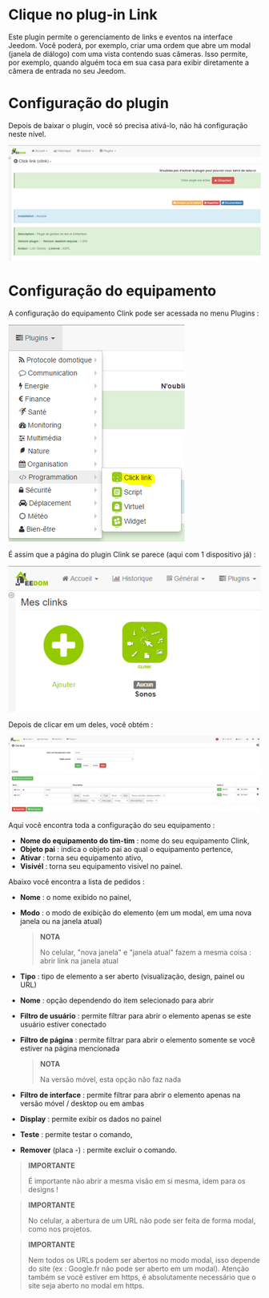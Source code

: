 # Clique no plug-in Link

Este plugin permite o gerenciamento de links e eventos na interface Jeedom. Você poderá, por exemplo, criar uma ordem que abre um modal (janela de diálogo) com uma vista contendo suas câmeras. Isso permite, por exemplo, quando alguém toca em sua casa para exibir diretamente a câmera de entrada no seu Jeedom.

# Configuração do plugin

Depois de baixar o plugin, você só precisa ativá-lo, não há configuração neste nível.

![clink1](../images/clink1.PNG)

# Configuração do equipamento

A configuração do equipamento Clink pode ser acessada no menu Plugins :

![clink2](../images/clink2.PNG)

É assim que a página do plugin Clink se parece (aqui com 1 dispositivo já) :

![clink3](../images/clink3.PNG)

Depois de clicar em um deles, você obtém :

![clink4](../images/clink4.PNG)

Aqui você encontra toda a configuração do seu equipamento :

-   **Nome do equipamento do tim-tim** : nome do seu equipamento Clink,
-   **Objeto pai** : indica o objeto pai ao qual o equipamento pertence,
-   **Ativar** : torna seu equipamento ativo,
-   **Visivél** : torna seu equipamento visível no painel.

Abaixo você encontra a lista de pedidos :

-   **Nome** : o nome exibido no painel,
-   **Modo** : o modo de exibição do elemento (em um modal, em uma nova janela ou na janela atual)

    > **NOTA**
    >
    > No celular, "nova janela" e "janela atual" fazem a mesma coisa : abrir link na janela atual

-   **Tipo** : tipo de elemento a ser aberto (visualização, design, painel ou URL)
-   **Nome** : opção dependendo do item selecionado para abrir
-   **Filtro de usuário** : permite filtrar para abrir o elemento apenas se este usuário estiver conectado

-   **Filtro de página** : permite filtrar para abrir o elemento somente se você estiver na página mencionada

    > **NOTA**
    >
    > Na versão móvel, esta opção não faz nada

-   **Filtro de interface** : permite filtrar para abrir o elemento apenas na versão móvel / desktop ou em ambas
-   **Display** : permite exibir os dados no painel
-   **Teste** : permite testar o comando,
-   **Remover** (placa -) : permite excluir o comando.

> **IMPORTANTE**
>
> É importante não abrir a mesma visão em si mesma, idem para os designs !

> **IMPORTANTE**
>
> No celular, a abertura de um URL não pode ser feita de forma modal, como nos projetos.

> **IMPORTANTE**
>
> Nem todos os URLs podem ser abertos no modo modal, isso depende do site (ex : Google.fr não pode ser aberto em um modal). Atenção também se você estiver em https, é absolutamente necessário que o site seja aberto no modal em https.
